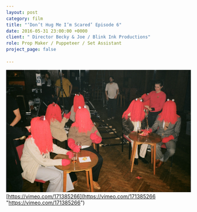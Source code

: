 ```yaml
---
layout: post
category: film
title: "‘Don’t Hug Me I’m Scared’ Episode 6"
date: 2016-05-31 23:00:00 +0000
client: " Director Becky & Joe / Blink Ink Productions"
role: Prop Maker / Puppeteer / Set Assistant
project_page: false

---
```

![](/uploads/99690002.JPG)[https://vimeo.com/171385266](https://vimeo.com/171385266 "https://vimeo.com/171385266")